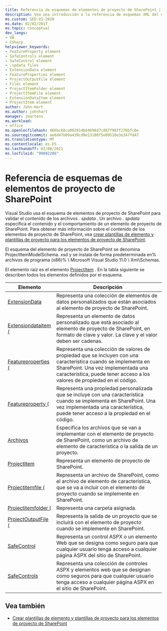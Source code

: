 ```yaml
---
title: Referencia de esquemas de elementos de proyecto de SharePoint | Microsoft Docs
description: Vea una introducción a la referencia de esquemas XML del elemento de proyecto de SharePoint (ProjectItemModelSchema. xsd), que se usa para validar el contenido de los archivos. spdata.
ms.custom: SEO-VS-2020
ms.date: 02/02/2017
ms.topic: conceptual
dev_langs:
- VB
- CSharp
helpviewer_keywords:
- FeatureProperty element
- SafeControls element
- SafeControl element
- .spdata files
- ExtensionData element
- FeatureProperties element
- ProjectOutputFile element
- Files element
- ProjectItemFolder element
- ProjectItemFile element
- ExtensionDataItem element
- ProjectItem element
author: John-Hart
ms.author: johnhart
manager: jmartens
ms.workload:
- office
ms.openlocfilehash: 466bc68ca002914b64698d7cd87f98ff276bfc0e
ms.sourcegitcommit: ae6d47b09a439cd0e13180f5e89510e3e347fd47
ms.translationtype: MT
ms.contentlocale: es-ES
ms.lasthandoff: 02/08/2021
ms.locfileid: "99892286"
---
```

# <a name="sharepoint-project-item-schema-reference"></a>Referencia de esquemas de elementos de proyecto de SharePoint
  Visual Studio usa el esquema de elementos de proyecto de SharePoint para validar el contenido de los archivos *. spdata* . Un archivo *. spdata* especifica el contenido y el comportamiento de un elemento de proyecto de SharePoint. Para obtener más información sobre el contenido de los elementos de proyecto de SharePoint, vea [crear plantillas de elemento y plantillas de proyecto para los elementos de proyecto de SharePoint](../sharepoint/creating-item-templates-and-project-templates-for-sharepoint-project-items.md).

 El esquema del elemento de proyecto de SharePoint se denomina ProjectItemModelSchema. xsd y se instala de forma predeterminada en% archivos de programa (x86)% \ Microsoft Visual Studio 11.0 \ Xml\Schemas.

 El elemento raíz es el elemento [ProjectItem](../sharepoint/projectitem-element.md) . En la tabla siguiente se describen todos los elementos definidos por el esquema.

|Elemento|Descripción|
|-------------|-----------------|
|[ExtensionData](../sharepoint/extensiondata-element.md)|Representa una colección de elementos de datos personalizados que están asociados al elemento de proyecto de SharePoint.|
|[Extensiondataitem (](../sharepoint/extensiondataitem-element.md)|Representa un elemento de datos personalizado que está asociado al elemento de proyecto de SharePoint, en formato de clave y valor. La clave y el valor deben ser cadenas.|
|[Featureproperties (](../sharepoint/featureproperties-element.md)|Representa una colección de valores de propiedad que se incluyen con una característica cuando se implementa en SharePoint. Una vez implementada una característica, puede tener acceso a los valores de propiedad en el código.|
|[Featureproperty (](../sharepoint/featureproperty-element.md)|Representa una propiedad personalizada que se incluye con una característica cuando se implementa en SharePoint. Una vez implementada una característica, puede tener acceso a la propiedad en el código.|
|[Archivos](../sharepoint/files-element.md)|Especifica los archivos que se van a implementar con el elemento de proyecto de SharePoint, como un archivo de elemento de característica o la salida de un proyecto.|
|[ProjectItem](../sharepoint/projectitem-element.md)|Representa un elemento de proyecto de SharePoint.|
|[Projectitemfile (](../sharepoint/projectitemfile-element.md)|Representa un archivo de SharePoint, como el archivo de elemento de característica, que se va a incluir con el elemento de proyecto cuando se implemente en SharePoint.|
|[Projectitemfolder (](../sharepoint/projectitemfolder-element.md)|Representa una carpeta asignada.|
|[ProjectOutputFile (](../sharepoint/projectoutputfile-element.md)|Representa la salida de un proyecto que se incluirá con el elemento de proyecto cuando se implemente en SharePoint.|
|[SafeControl](../sharepoint/safecontrol-element.md)|Representa un control ASPX o un elemento Web que se designa como seguro para que cualquier usuario tenga acceso a cualquier página ASPX del sitio de SharePoint.|
|[SafeControls](../sharepoint/safecontrols-element.md)|Representa una colección de controles ASPX y elementos web que se designan como seguros para que cualquier usuario tenga acceso a cualquier página ASPX en el sitio de SharePoint.|

## <a name="see-also"></a>Vea también
- [Crear plantillas de elemento y plantillas de proyecto para los elementos de proyecto de SharePoint](../sharepoint/creating-item-templates-and-project-templates-for-sharepoint-project-items.md)
